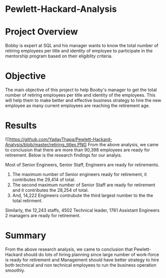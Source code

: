 # Pewlett-Hackard-Analysis

# Project Overview
Bobby is expert at SQL and his manager wants to know the total number of retiring employees per title and identity of employee to participate in the mentorship program based on their eligiblity criteria.

# Objective
The main objective of this project to help Booby's manager to get the total number of retiring employees per title and identity of the employees. This will help them to make better and effective business strategy to hire the new employee as many current employees are reaching the retirement age.

# Results
![]https://github.com/YadavThapa/Pewlett-Hackard-Analysis/blob/master/retiring_titles.PNG
From the above analysis, we came to conclusion that there are more than 90,398 employees are ready for retirement. Below is the research findings for our analyis.

Most of Senior Engineers, Senior Staff, Engineers are ready for retirements.
1. The maximum number of Senior engineers ready for retirement, it contributes the 29,414  of total.
2. The second maximum number of Senior Staff are ready for retirement and it contributes the  28,254 of total.
3. And, 14,222 Engineers contrubute the third largest number to the the total retirment.

Similarly, the 12,243 staffs, 4502 Technical leader, 1761 Assistant Engineers 2 managers are ready for retirement.



# Summary
From the above research analysis, we came to conclusion that Pewlett-Hackard should do lots of hiring planning since large number of work-force is ready for retirement and Management should have better strategy to hire both technical and non technical employees to run the business operation smoothly.
